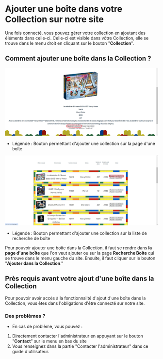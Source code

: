 # Ajouter une boîte dans votre Collection sur notre site

Une fois connecté, vous pouvez gérer votre collection en ajoutant des éléments dans celle-ci. Celle-ci est visible dans vôtre Collection, elle se trouve dans le menu droit en cliquant sur le bouton "**Collection**".

## Comment ajouter une boîte dans la Collection ?

<!-- <img src="../../img/AjoutCollection1.png" alt="AjoutCollection1" width="1000px"> -->
![Bouton permettant d'ajouter une collection sur la page d'une boîte](img/AjoutCollection1.png)
- Légende : Bouton permettant d'ajouter une collection sur la page d'une boîte

<!-- <img src="../../img/AjoutCollection2.png" alt="AjoutCollection2" width="1000px"> -->
![Bouton permettant d'ajouter une collection sur la liste de recherche de boîte](img/AjoutCollection2.png)
- Légende : Bouton permettant d'ajouter une collection sur la liste de recherche de boîte

Pour pouvoir ajouter une boîte dans la Collection, il faut se rendre dans **la page d'une boîte** que l'on veut ajouter ou sur la page **Recherche Boite** qui se trouve dans le menu gauche du site. Ensuite, il faut cliquer sur le bouton "**Ajouter dans la Collection**."

## Près requis avant votre ajout d'une boîte dans la Collection

Pour pouvoir avoir accès à la fonctionnalité d'ajout d'une boîte dans la Collection, vous êtes dans l'obligations d'être connecté sur notre site.

### Des problèmes ?

- En cas de problème, vous pouvez :

1. Directement contacter l'administrateur en appuyant sur le bouton "**Contact**" sur le menu en bas du site
2. Vous renseignez dans la partie "Contacter l'administrateur" dans ce guide d'utilisateur.
